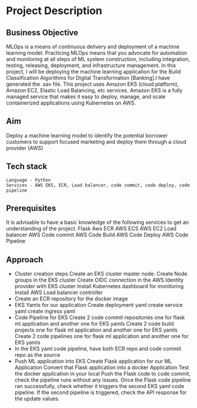 # Project Description

## Business Objective
MLOps is a means of continuous delivery and deployment of a machine learning model.  Practicing MLOps means that you advocate for automation and monitoring at all steps of ML system construction, including integration, testing, releasing, deployment, and infrastructure management. In this project, I will be deploying the machine learning application for the Build Classification Algorithms for Digital Transformation [Banking].I have generated the .sav file. This project uses Amazon EKS (cloud platform), Amazon EC2, Elastic Load Balancing, etc services. Amazon EKS is a fully managed service that makes it easy to deploy, manage, and scale containerized applications using Kubernetes on AWS.
 ## Aim
Deploy a machine learning model to identify the potential borrower customers to support focused marketing and deploy them through a cloud provider (AWS)
## Tech stack
    Language - Python
    Services - AWS EKS, ECR, Load balancer, code commit, code deploy, code pipeline
## Prerequisites
It is advisable to have a basic knowledge of the following services to get an understanding of the project.
    Flask
    Aws ECR
    AWS ECS
    AWS EC2 Load balancer
    AWS Code commit
    AWS Code Build
    AWS Code Deploy
    AWS Code Pipeline
## Approach
* Cluster creation steps
        Create an EKS cluster master node.
        Create Node groups in the EKS cluster
        Create OIDC connection in the AWS Identity provider with EKS cluster
        Install Kubernetes dashboard for monitoring
        Install AWS Load balancer controller
* Create an ECR repository for the docker image
* EKS Yamls for our application
        Create deployment yaml
        create service yaml
        create ingress yaml
* Code Pipeline for EKS
        Create 2 code commit repositories one for flask ml application and another one for EKS yamls
        Create 2 code build projects one for flask ml application and another one for EKS yamls
        Create 2 code pipelines one for flask ml application and another one for EKS yamls
* In the EKS yaml code pipeline, have both ECR repo and code commit repo as the source
* Push ML application into EKS
        Create Flask application for our ML Application
        Convert that Flask application into a docker Application
        Test the docker application in your local
        Push the Flask code to code commit, check the pipeline runs without any issues.
        Once the Flask code pipeline ran successfully, check whether it triggers the second EKS yaml code pipeline.
        If the second pipeline is triggered, check the API response for the update values.

